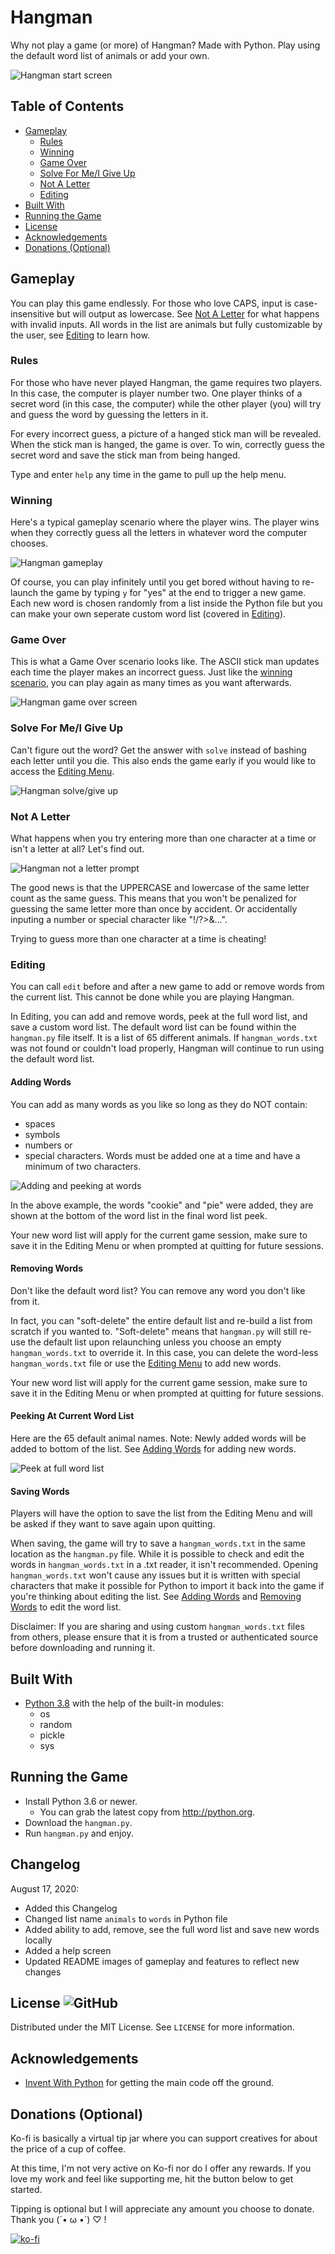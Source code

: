 # Hangman
Why not play a game (or more) of Hangman? Made with Python. Play using the default word list of animals or add your own.

![Hangman start screen](demo_images/start_screen.gif)

## Table of Contents
- [Gameplay](#Gameplay)
    - [Rules](#Rules)
    - [Winning](#Winning)
    - [Game Over](#Game-Over)
    - [Solve For Me/I Give Up](#Solve-For-Me/I-Give-Up)
    - [Not A Letter](#Not-A-Letter)
    - [Editing](#Editing)
- [Built With](#Built-With)
- [Running the Game](#Running-the-Game)
- [License](#License)
- [Acknowledgements](#Acknowledgements)
- [Donations (Optional)](#Donations-(Optional))

## Gameplay
You can play this game endlessly. For those who love CAPS, input is case-insensitive but will output as lowercase. See [Not A Letter](#Not-A-Letter) for what happens with invalid inputs. All words in the list are animals but fully customizable by the user, see [Editing](#Editing) to learn how.

### Rules
For those who have never played Hangman, the game requires two players. In this case, the computer is player number two. One player thinks of a secret word (in this case, the computer) while the other player (you) will try and guess the word by guessing the letters in it.

For every incorrect guess, a picture of a hanged stick man will be revealed. When the stick man is hanged, the game is over. To win, correctly guess the secret word and save the stick man from being hanged.

Type and enter `help` any time in the game to pull up the help menu.

### Winning
Here's a typical gameplay scenario where the player wins. The player wins when they correctly guess all the letters in whatever word the computer chooses.

![Hangman gameplay](demo_images/win.gif)

Of course, you can play infinitely until you get bored without having to re-launch the game by typing `y` for "yes" at the end to trigger a new game. Each new word is chosen randomly from a list inside the Python file but you can make your own seperate custom word list (covered in [Editing](#Editing)).

### Game Over
This is what a Game Over scenario looks like. The ASCII stick man updates each time the player makes an incorrect guess. Just like the [winning scenario](#Winning), you can play again as many times as you want afterwards.

![Hangman game over screen](demo_images/lose.gif)

### Solve For Me/I Give Up
Can't figure out the word? Get the answer with `solve` instead of bashing each letter until you die. This also ends the game early if you would like to access the [Editing Menu](#Editing).

![Hangman solve/give up](demo_images/solve.gif)

### Not A Letter
What happens when you try entering more than one character at a time or isn't a letter at all? Let's find out.

![Hangman not a letter prompt](demo_images/notaletter.gif)

The good news is that the UPPERCASE and lowercase of the same letter count as the same guess. This means that you won't be penalized for guessing the same letter more than once by accident. Or accidentally inputing a number or special character like "!/?>&...".

Trying to guess more than one character at a time is cheating!

### Editing
You can call `edit` before and after a new game to add or remove words from the current list. This cannot be done while you are playing Hangman.

In Editing, you can add and remove words, peek at the full word list, and save a custom word list. The default word list can be found within the `hangman.py` file itself. It is a list of 65 different animals. If `hangman_words.txt` was not found or couldn't load properly, Hangman will continue to run using the default word list.

#### Adding Words
You can add as many words as you like so long as they do NOT contain:
- spaces
- symbols
- numbers or
- special characters.
Words must be added one at a time and have a minimum of two characters.

![Adding and peeking at words](demo_images/adding_words.gif)

In the above example, the words "cookie" and "pie" were added, they are shown at the bottom of the word list in the final word list peek.

Your new word list will apply for the current game session, make sure to save it in the Editing Menu or when prompted at quitting for future sessions.

#### Removing Words
Don't like the default word list? You can remove any word you don't like from it.

In fact, you can "soft-delete" the entire default list and re-build a list from scratch if you wanted to. "Soft-delete" means that `hangman.py` will still re-use the default list upon relaunching unless you choose an empty `hangman_words.txt` to override it. In this case, you can delete the word-less `hangman_words.txt` file or use the [Editing Menu](#Editing) to add new words.

Your new word list will apply for the current game session, make sure to save it in the Editing Menu or when prompted at quitting for future sessions.

#### Peeking At Current Word List
Here are the 65 default animal names. Note: Newly added words will be added to bottom of the list. See [Adding Words](#Adding-Words) for adding new words.

![Peek at full word list](demo_images/peek.png)

#### Saving Words
Players will have the option to save the list from the Editing Menu and will be asked if they want to save again upon quitting.

When saving, the game will try to save a `hangman_words.txt` in the same location as the `hangman.py` file. While it is possible to check and edit the words in `hangman_words.txt` in a .txt reader, it isn't recommended. Opening `hangman_words.txt` won't cause any issues but it is written with special characters that make it possible for Python to import it back into the game if you're thinking about editing the list. See [Adding Words](#Adding-Words) and [Removing Words](#Removing-Words) to edit the word list.

Disclaimer: If you are sharing and using custom `hangman_words.txt` files from others, please ensure that it is from a trusted or authenticated source before downloading and running it.

## Built With
- [Python 3.8](python.org) with the help of the built-in modules:
    - os
    - random
    - pickle
    - sys

## Running the Game
- Install Python 3.6 or newer.
    - You can grab the latest copy from http://python.org.
- Download the `hangman.py`.
- Run `hangman.py` and enjoy.

## Changelog
August 17, 2020:
- Added this Changelog
- Changed list name `animals` to `words` in Python file
- Added ability to add, remove, see the full word list and save new words locally
- Added a help screen
- Updated README images of gameplay and features to reflect new changes

## License ![GitHub](https://img.shields.io/github/license/BambooKoi/Hangman)
Distributed under the MIT License. See `LICENSE` for more information.

## Acknowledgements
- [Invent With Python](https://inventwithpython.com/invent4thed/chapter8.html) for getting the main code off the ground.

## Donations (Optional)
Ko-fi is basically a virtual tip jar where you can support creatives for about the price of a cup of coffee.

At this time, I'm not very active on Ko-fi nor do I offer any rewards. If you love my work and feel like supporting me, hit the button below to get started.

Tipping is optional but I will appreciate any amount you choose to donate. Thank you (´• ω •`) ♡ !

[![ko-fi](https://www.ko-fi.com/img/githubbutton_sm.svg)](https://ko-fi.com/I2I77G74)

